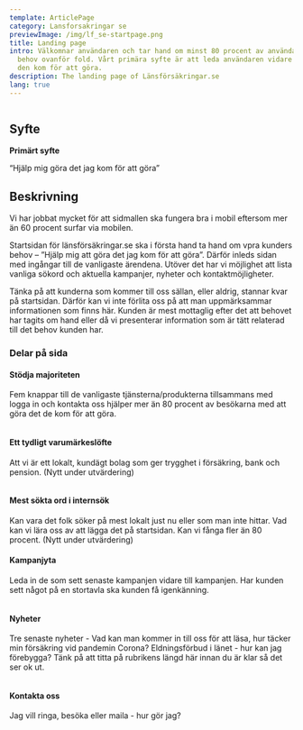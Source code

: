 ```yaml
---
template: ArticlePage
category: Lansforsakringar se
previewImage: /img/lf_se-startpage.png
title: Landing page
intro: Välkomnar användaren och tar hand om minst 80 procent av användarnas
  behov ovanför fold. Vårt primära syfte är att leda användaren vidare till vad
  den kom för att göra.
description: The landing page of Länsförsäkringar.se
lang: true
---
```

<figure class="Image Image__border "><img src="/img/lfse-startsida.jpg" srcset="/img/lfse-startsida.jpg 2x" alt=""><figcaption><div class="Image__caption"></div></figcaption></figure>

## Syfte

**Primärt syfte**

“Hjälp mig göra det jag kom för att göra”

## Beskrivning

Vi har jobbat mycket för att sidmallen ska fungera bra i mobil eftersom mer än 60 procent surfar via mobilen.

Startsidan för länsförsäkringar.se ska i första hand ta hand om vpra kunders behov – ”Hjälp mig att göra det jag kom för att göra”. Därför inleds sidan med ingångar till de vanligaste ärendena. Utöver det har vi möjlighet att lista vanliga sökord och aktuella kampanjer, nyheter och kontaktmöjligheter.

Tänka på att kunderna som kommer till oss sällan, eller aldrig, stannar kvar på startsidan. Därför kan vi inte förlita oss på att man uppmärksammar informationen som finns här. Kunden är mest mottaglig efter det att behovet har tagits om hand eller då vi presenterar information som är tätt relaterad till det behov kunden har.

### Delar på sida

#### Stödja majoriteten

Fem knappar till de vanligaste tjänsterna/produkterna tillsammans med logga in och kontakta oss hjälper mer än 80 procent av besökarna med att göra det de kom för att göra.

<figure class="Image Image__background "><img src="/img/lfse-startsida-01-support-majority.jpg" srcset="/img/lfse-startsida-01-support-majority.jpg 2x" alt=""><figcaption><div class="Image__caption"></div></figcaption></figure>

#### Ett tydligt varumärkeslöfte

Att vi är ett lokalt, kundägt bolag som ger trygghet i försäkring, bank och pension. (Nytt under utvärdering)

<figure class="Image Image__background "><img src="/img/lfse-startsida-02-brand.jpg" srcset="/img/lfse-startsida-02-brand.jpg 2x" alt=""><figcaption><div class="Image__caption"></div></figcaption></figure>

#### Mest sökta ord i internsök

Kan vara det folk söker på mest lokalt just nu eller som man inte hittar. Vad kan vi lära oss av att lägga det på startsidan. Kan vi fånga fler än 80 procent. (Nytt under utvärdering)

#### Kampanjyta

Leda in de som sett senaste kampanjen vidare till kampanjen. Har kunden sett något på en stortavla ska kunden få igenkänning.

<figure class="Image Image__background "><img src="/img/lfse-startsida-03-campain.jpg" srcset="/img/lfse-startsida-03-campain.jpg 2x" alt=""><figcaption><div class="Image__caption"></div></figcaption></figure>

#### Nyheter

Tre senaste nyheter - Vad kan man kommer in till oss för att läsa, hur täcker min försäkring vid pandemin Corona? Eldningsförbud i länet - hur kan jag förebygga? Tänk på att titta på rubrikens längd här innan du är klar så det ser ok ut.

<figure class="Image Image__background "><img src="/img/lfse-startsida-05-news.jpg" srcset="/img/lfse-startsida-05-news.jpg 2x" alt=""><figcaption><div class="Image__caption"></div></figcaption></figure>

#### Kontakta oss

Jag vill ringa, besöka eller maila - hur gör jag? 

<figure class="Image Image__background "><img src="/img/lfse-startsida-06-contact.jpg" srcset="/img/lfse-startsida-06-contact.jpg 2x" alt=""><figcaption><div class="Image__caption"></div></figcaption></figure>